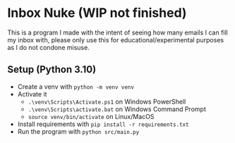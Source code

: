 # Inbox Nuke (WIP not finished)
This is a program I made with the intent of seeing how many emails I can fill my inbox with, please only use this for educational/experimental purposes as I do not condone misuse.

## Setup (Python 3.10)
* Create a venv with `python -m venv venv`
* Activate it
  * `.\venv\Scripts\Activate.ps1` on Windows PowerShell
  * `.\venv\Scripts\activate.bat` on Windows Command Prompt
  * `source venv/bin/activate` on Linux/MacOS
* Install requirements with `pip install -r requirements.txt`
* Run the program with `python src/main.py`
